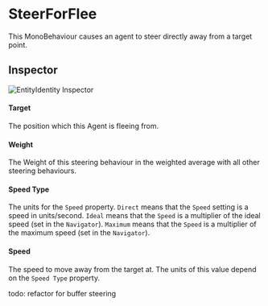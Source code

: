 # SteerForFlee

This MonoBehaviour causes an agent to steer directly away from a target point.

## Inspector

![EntityIdentity Inspector](../images/SteerForFleeInspector.png)

#### Target

The position which this Agent is fleeing from.

#### Weight

The Weight of this steering behaviour in the weighted average with all other steering behaviours.

#### Speed Type

The units for the `Speed` property. `Direct` means that the `Speed` setting is a speed in units/second. `Ideal` means that the `Speed` is a multiplier of the ideal speed (set in the `Navigator`). `Maximum` means that the `Speed` is a multiplier of the maximum speed (set in the `Navigator`).

#### Speed

The speed to move away from the target at. The units of this value depend on the `Speed Type` property.

todo: refactor for buffer steering